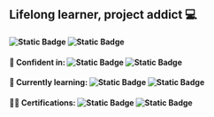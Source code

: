 ## Lifelong learner, project addict 💻
#### ![Static Badge](https://img.shields.io/badge/LinkedIn-0A66C2?style=flat&logo=linkedin&logoColor=%23ffffff&labelColor=gray&color=%230A66C2&link=https%3A%2F%2Fwww.linkedin.com%2Fin%2Fsydniembarnes) ![Static Badge](https://img.shields.io/badge/Blog-purple?style=flat&logo=Wix&labelColor=gray&color=purple&link=https%3A%2F%2Fcmdknight.wixsite.com%2Fcmdknight%2Fblog)

#### 🌳 Confident in: ![Static Badge](https://img.shields.io/badge/Powershell-%230062AD) ![Static Badge](https://img.shields.io/badge/Azure-%23007FFF)
#### 🌱 Currently learning: ![Static Badge](https://img.shields.io/badge/C%23-%23512BD4?logo=.net&labelColor=gray) ![Static Badge](https://img.shields.io/badge/AWS-%23232F3E?logo=amazonwebservices&labelColor=gray)

#### 🧙‍♂️ Certifications: ![Static Badge](https://img.shields.io/badge/IT%20Support%20Professional-%234285F4?logo=Google&logoColor=white&labelColor=gray&link=https%3A%2F%2Fcoursera.org%2Fverify%2Fprofessional-cert%2FM6322HQFN4XU) ![Static Badge](https://img.shields.io/badge/Microsoft%20Certified%3A%20Azure%20Fundamentals-%23007FFF?style=flat&color=%23007FFF&link=https%3A%2F%2Flearn.microsoft.com%2Fapi%2Fcredentials%2Fshare%2Fen-us%2FSydnieMBarnes-7141%2F34D011DB84CD213E%3FsharingId%3DF71AB6D45F0D5DF7)



<!--

- 🌱 I’m currently learning ...
- 👯 I’m looking to collaborate on ...
- 🤔 I’m looking for help with ...
- 💬 Ask me about ...
- 📫 How to reach me: ...
- 😄 Pronouns: ...
- ⚡ Fun fact: ...
-->

